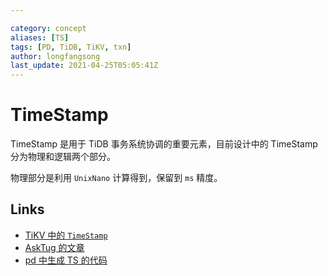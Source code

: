 ```yaml
---

category: concept
aliases: [TS]
tags: [PD, TiDB, TiKV, txn]
author: longfangsong
last_update: 2021-04-25T05:05:41Z
---
```


# TimeStamp

TimeStamp 是用于 TiDB 事务系统协调的重要元素，目前设计中的 TimeStamp 分为物理和逻辑两个部分。

物理部分是利用 `UnixNano` 计算得到，保留到 `ms` 精度。

## Links

- [TiKV 中的 `TimeStamp`](https://tikv.github.io/doc/tikv/storage/mvcc/struct.TimeStamp.html)
- [AskTug 的文章](https://asktug.com/t/topic/2026)
- [pd 中生成 TS 的代码](https://github.com/tikv/pd/blob/85d588391bc2fc4265220c50be41f77e7f5b347f/server/tso/tso.go#L89)
